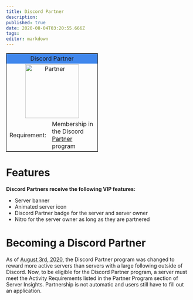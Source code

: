 ```yaml
---
title: Discord Partner
description: 
published: true
date: 2020-08-04T03:20:55.666Z
tags: 
editor: markdown
---
```


<table style="width:250px; border:1px solid black; float:center">
<tr>
<td colspan="2" style="background-color:#4087ED; text-align:center">Discord Partner</td>
</tr>
<tr>
<td colspan="2" style="text-align:center"><img src="https://github.com/DiscordiaWiki/wiki/blob/master/uploads/icons/partner.png?raw=true" alt="Partner" width="146" height="146"/>
</tr>
<tr>
</tr>
<tr>
<td>Requirement:</td>
<td>Membership in the Discord  <a href="https://discordia.me/partner">Partner</a> program</td>
</tr>
</table> 

# Features
**Discord Partners receive the following VIP features:**
* Server banner
* Animated server icon
* Discord Partner badge for the server and server owner
* Nitro for the server owner as long as they are partnered

# Becoming a Discord Partner

As of [August 3rd, 2020](https://support.discord.com/hc/en-us/articles/115001494012), the Discord Partner program was changed to reward more active servers than servers with a large following outside of Discord. Now, to be eligible for the Discord Partner program, a server must meet the Activity Requirements listed in the Partner Program section of Server Insights. Partnership is not automatic and users still have to fill out an application.

